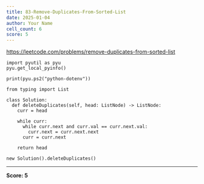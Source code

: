 ```yaml
---
title: 83-Remove-Duplicates-From-Sorted-List
date: 2025-01-04
author: Your Name
cell_count: 6
score: 5
---
```


https://leetcode.com/problems/remove-duplicates-from-sorted-list


```
import pyutil as pyu
pyu.get_local_pyinfo()
```


```
print(pyu.ps2("python-dotenv"))
```


```
from typing import List
```


```
class Solution:
  def deleteDuplicates(self, head: ListNode) -> ListNode:
    curr = head

    while curr:
      while curr.next and curr.val == curr.next.val:
        curr.next = curr.next.next
      curr = curr.next

    return head
```


```
new Solution().deleteDuplicates()
```


---
**Score: 5**